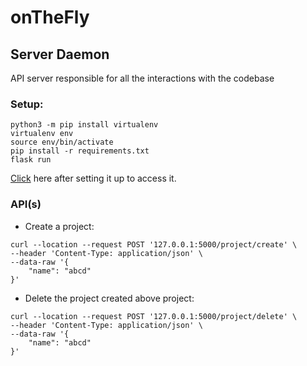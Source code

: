 # onTheFly

## Server Daemon
API server responsible for all the interactions with the codebase

### Setup:

```
python3 -m pip install virtualenv
virtualenv env
source env/bin/activate
pip install -r requirements.txt
flask run
```

[Click](http://127.0.0.1:5000) here after setting it up to access it.

### API(s)
* Create a project:
```
curl --location --request POST '127.0.0.1:5000/project/create' \
--header 'Content-Type: application/json' \
--data-raw '{
    "name": "abcd"
}'
```
* Delete the project created above project:
```
curl --location --request POST '127.0.0.1:5000/project/delete' \
--header 'Content-Type: application/json' \
--data-raw '{
    "name": "abcd"
}'
```
